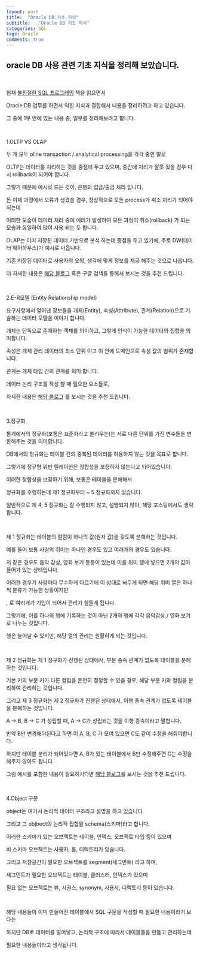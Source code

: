 ```yaml
---
layout: post
title:  "Oracle DB 기초 지식"
subtitle:   "Oracle DB 기초 지식"
categories: SQL
tags: Oracle
comments: true
---
```


## oracle DB 사용 관련 기초 지식을 정리해 보았습니다.

<br/>

현재 [불친절한 SQL 프로그래밍](http://www.yes24.com/Product/Goods/64391533) 책을 읽으면서

Oracle DB 업무를 하면서 익힌 지식과 결합해서 내용을 정리하려고 하고 있습니다.

그 중에 1부 안에 있는 내용 중, 일부를 정리해보려고 합니다.

<br/>

1.OLTP VS OLAP

두 개 모두 oline transaction / analytical processing을 각각 줄인 말로

OLTP는 데이터를 처리하는 것을 중점에 두고 있으며, 중간에 처리가 잘못 됬을 경우 다시 rollback이 되어야 합니다.

그렇기 때문에 예시로 드는 것이, 은행의 입금/출금 처리 입니다.

돈 이체 과정에서 오류가 생겼을 경우, 정상적으로 모든 process가 취소 처리가 되어야되는데

이러한 모습이 데이터 처리 중에 에러가 발생하여 모든 과정이 취소(rollback) 가 되는 모습과 동일하여 많이 사용 되는 듯 합니다.

OLAP는 이미 저장된 데이터 기반으로 분석 하는데 중점을 두고 있기에, 주로 DW(데이터 웨어하우스)가 예시로 나옵니다.

기존 저장된 데이터로 사용자의 요청, 생각에 맞게 정보를 제공 해주는 것으로 나옵니다.

더 자세한 내용은 [해당 블로그](https://too612.tistory.com/511) 혹은 구글 검색을 통해서 보시는 것을 추천 드립니다.

<br/>

2.E-R모델 (Entity Relationship model)

요구사항에서 얻어낸 정보들을 개체(Entity), 속성(Attribute), 관계(Relation)으로 기술하는 데이터 모델을 이야기 합니다.

개체는 단독으로 존재하는 객체를 의미하고, 그렇게 인식이 가능한 데이터의 집합을 의미합니다.

속성은 개체 관리 데이터의 최소 단위 이고 이 안에 도메인으로 속성 값의 범위가 존재합니다.

관계는 개체 타입 간의 관계를 의미 합니다.

데이터 논리 구조를 작성 할 때 필요한 요소들로, 

자세한 내용은 [해당 블로그](https://victorydntmd.tistory.com/126) 를 보시는 것을 추천 드립니다.

<br/>

3.정규화

통계에서의 정규화(보통은 표준화라고 불리우는)는 서로 다른 단위를 가진 변수들을 변환해주는 것을 의미합니다.

DB에서의 정규화는 테이블 간의 중복된 데이터를 허용하지 않는 것을 목표로 합니다.

그렇기에 정규형 위반 릴레이션은 정합성을 보장하지 않는다고 되어있습니다.

이러한 정합성을 보장하기 위해, 보통은 테이블을 분해해서 

정규화를 수행하는데 제1 정규화부터 ~ 5 정규화까지 있습니다.

일반적으로 제 4, 5 정규화는 잘 수행되지 않고, 설명되지 않아, 해당 포스팅에서도 생략합니다.

<br/>

제 1 정규화는 테이블의 컬럼이 하나의 값(원자 값)을 갖도록 분해하는 것입니다.

예를 들어 보통 사람의 취미는 하나인 경우도 있고 여러개의 경우도 있습니다.

저 같은 경우도 음악 감상, 영화 보기 등등이 있는데 이를 취미 행에 넣으면 2개의 값이 들어가 있는 상태입니다.

이러한 경우가 사람마다 무수하게 다르기에 이 상태로 놔두게 되면 해당 취미 열은 하나씩 분류가 가능한 상황이지만

, 로 여러개가 기입이 되어서 관리가 힘들게 됩니다.

그렇기에, 이를 하나의 행에 기록하는 것이 아닌 2개의 행에 각각 음악감상 / 영화 보기로 나누는 것입니다.

행은 늘어날 수 있지만, 해당 열의 관리는 원활하게 되는 것입니다.

<br/>

제 2 정규화는 제 1 정규화가 진행된 상태에서, 부분 종속 관계가 없도록 테이블을 분해하는 것입니다.

기본 키의 부분 키가 다른 컬럼을 온전히 결정할 수 있을 경우, 해당 부분 키와 컬럼을 분리하여 관리하는 것입니다.

그리고 제 3 정규화는 제 2 정규화가 진행된 상태에서, 이행 종속 관계가 없도록 테이블을 분해하는 것입니다.

A -> B, B -> C 가 성립할 때, A -> C가 성립되는 것을 이행 종속이라고 말합니다.

만약 B만 변경해야된다고 하면 이 A, B, C 가 모여 있으면 C도 같이 수정을 해줘야합니다.

하지만 테이블 분리가 되어있다면 A, B가 있는 테이블에서 B만 수정해주면 C는 수정을 해주지 않아도 됩니다.

그림 예시를 포함한 내용이 필요하시다면 [해당 블로그](https://mangkyu.tistory.com/110)를 보시는 것을 추천 드립니다.

<br/>

4.Object 구분

object는 여기서 논리적 데이터 구조라고 설명을 하고 있습니다.

그리고 그 objbect의 논리적 집합을 schema(스키마)라고 합니다.

이러한 스키마가 있는 오브젝트는 테이블, 인덱스, 오브젝트 타입 등이 있으며

비 스키마 오브젝트는 사용자, 롤, 디렉토리가 있습니다. 

그리고 저장공간이 필요한 오브젝트를 segment(세그먼트) 라고 하며,

세그먼트가 필요한 오브젝트는 테이블, 클러스터, 인덱스가 있으며

필요 없는 오브젝트는 뷰, 시권스, synonym, 사용자, 디렉토리 등이 있습니다.

<br/>

해당 내용들이 이미 만들어진 테이블에서 SQL 구문을 작성할 때 필요한 내용이라기 보다는

하지만 DB로 데이터를 밀어넣고, 논리적 구조에 따라서 테이블들을 만들고 관리하는데

필요한 내용들이라고 생각됩니다.